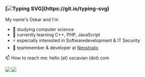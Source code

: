 ### [![Typing SVG](https://readme-typing-svg.herokuapp.com?color=48AFE4&multiline=true&lines=string*+greet++%3D+new+String(%22Hi!%22))](https://git.io/typing-svg)
My name's Oskar and I'm
- 🔭 studying computer science
- 🌱 currently learning C++, PHP, JavaScript
- ⚡ especially interested in Softwaredevelopment & IT Security
- 👯 teammember & developer at [Neostralis](https://neostralis.com)

📫 How to reach me: hello (at) oscavian (dot) com

<img align="left" src="https://github-readme-stats.vercel.app/api?username=Oscavian&&layout=compact&count_private=true&show_icons=true&hide_border=true&card_width=200&include_all_commits=true&bg_color=0D1117&title_color=FFFFFF&text_color=FFFFFF&icon_color=FFFFFF"/>
<img align="left" src="https://github-readme-stats.vercel.app/api/top-langs/?username=Oscavian&layout=compact&hide_border=true&card_width=200&bg_color=0D1117&title_color=FFFFFF&text_color=FFFFFF&icon_color=FFFFFF"/>

<!--
**Oscavian/Oscavian** is a ✨ _special_ ✨ repository because its `README.md` (this file) appears on your GitHub profile.

Here are some ideas to get you started:

- 🔭 I’m currently working on ...
- 🌱 I’m currently learning ...
- 👯 I’m looking to collaborate on ...
- 🤔 I’m looking for help with ...
- 💬 Ask me about ...
- 📫 How to reach me: ...
- 😄 Pronouns: ...

-->
